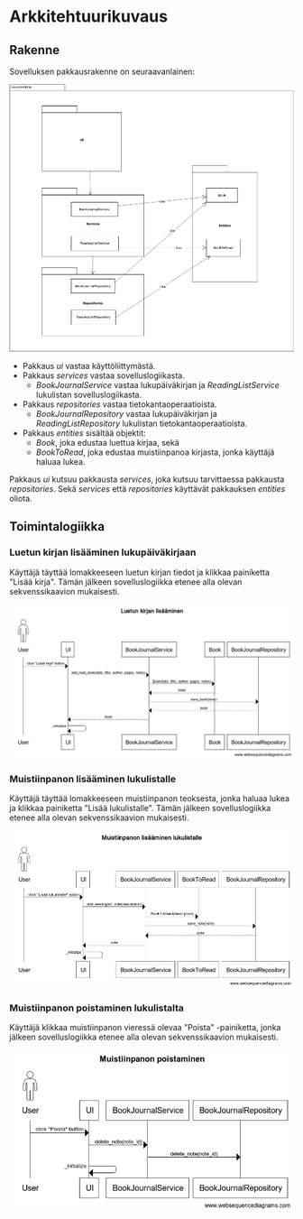 # Arkkitehtuurikuvaus

## Rakenne

Sovelluksen pakkausrakenne on seuraavanlainen:

![Pakkauskaavio](./kuvat/arkkitehtuurikaavio.png)

- Pakkaus _ui_ vastaa käyttöliittymästä.
- Pakkaus _services_ vastaa sovelluslogiikasta.
    - _BookJournalService_ vastaa lukupäiväkirjan ja _ReadingListService_
      lukulistan sovelluslogiikasta.
- Pakkaus _repositories_ vastaa tietokantaoperaatioista.
    - _BookJournalRepository_ vastaa lukupäiväkirjan ja _ReadingListRepository_
      lukulistan tietokantaoperaatioista.
- Pakkaus _entities_ sisältää objektit:
    - _Book_, joka edustaa luettua kirjaa, sekä
    - _BookToRead_, joka edustaa muistiinpanoa kirjasta, jonka käyttäjä haluaa
      lukea.

Pakkaus _ui_ kutsuu pakkausta _services_, joka kutsuu tarvittaessa pakkausta
_repositories_. Sekä _services_ että _repositories_ käyttävät pakkauksen
_entities_ oliota.

## Toimintalogiikka

### Luetun kirjan lisääminen lukupäiväkirjaan

Käyttäjä täyttää lomakkeeseen luetun kirjan tiedot ja klikkaa painiketta "Lisää
kirja". Tämän jälkeen sovelluslogiikka etenee alla olevan sekvenssikaavion
mukaisesti.

![Kirjan lisääminen](./kuvat/sekvenssi-kirjan-lisaaminen.png)

### Muistiinpanon lisääminen lukulistalle

Käyttäjä täyttää lomakkeeseen muistiinpanon teoksesta, jonka haluaa lukea ja
klikkaa painiketta "Lisää lukulistalle". Tämän jälkeen sovelluslogiikka etenee
alla olevan sekvenssikaavion mukaisesti.

![Muistiinpanon lisääminen](./kuvat/sekvenssi-muistiinpanon-lisaaminen.png)

### Muistiinpanon poistaminen lukulistalta

Käyttäjä klikkaa muistiinpanon vieressä olevaa "Poista" -painiketta, jonka
jälkeen sovelluslogiikka etenee alla olevan sekvenssikaavion mukaisesti.

![Muistiinpanon poistaminen](./kuvat/sekvenssi-muistiinpanon-poistaminen.png)
